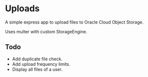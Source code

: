# Uploads

A simple express app to upload files to Oracle Cloud Object Storage.

Uses multer with custom StorageEngine.

## Todo

- Add duplicate file check.
- Add upload frequency limits.
- Display all files of a user.
